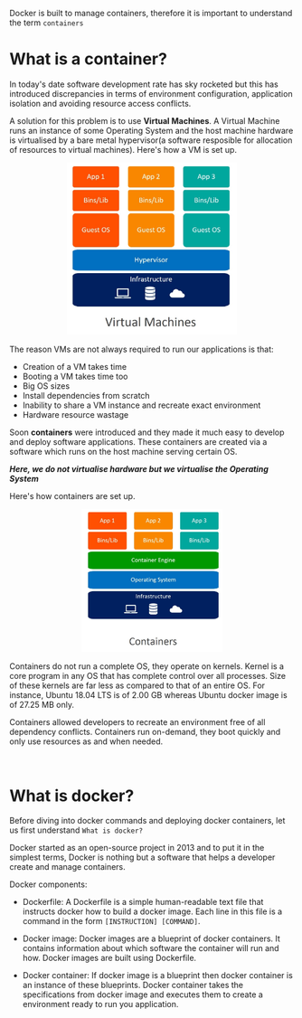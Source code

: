Docker is built to manage containers, therefore it is important to understand the term `containers`

# What is a container?

In today's date software development rate has sky rocketed but this has introduced discrepancies in terms of environment configuration, application isolation and avoiding resource access conflicts. 

A solution for this problem is to use __Virtual Machines__. A Virtual Machine runs an instance of some Operating System and the host machine hardware is virtualised by a bare metal hypervisor(a software resposible for allocation of resources to virtual machines). Here's how a VM is set up.

<p align="center"><img src="../images/virtual_machines_architecture.jpg" width=300></img></p>

The reason VMs are not always required to run our applications is that:
- Creation of a VM takes time
- Booting a VM takes time too
- Big OS sizes
- Install dependencies from scratch
- Inability to share a VM instance and recreate exact environment
- Hardware resource wastage

Soon __containers__ were introduced and they made it much easy to develop and deploy software applications. These containers are created via a software which runs on the host machine serving certain OS. 

*__Here, we do not virtualise hardware but we virtualise the Operating System__*

Here's how containers are set up.

<p align="center"><img src="../images/container_architecture.jpg" width=250></img></p>

Containers do not run a complete OS, they operate on kernels. Kernel is a core program in any OS that has complete control over all processes. Size of these kernels are far less as compared to that of an entire OS. For instance, Ubuntu 18.04 LTS is of 2.00 GB whereas Ubuntu docker image is of 27.25 MB only.

Containers allowed developers to recreate an environment free of all dependency conflicts. Containers run on-demand, they boot quickly and only use resources as and when needed.

<br>

# What is docker?

Before diving into docker commands and deploying docker containers, let us first understand `What is docker?`


Docker started as an open-source project in 2013 and to put it in the simplest terms, Docker is nothing but a software that helps a developer create and manage containers.

Docker components:

- Dockerfile: A Dockerfile is a simple human-readable text file that instructs docker how to build a docker image. Each line in this file is a command in the form `[INSTRUCTION] [COMMAND]`.

- Docker image: Docker images are a blueprint of docker containers. It contains information about which software the container will run and how. Docker images are built using Dockerfile.

- Docker container: If docker image is a blueprint then docker container is an instance of these blueprints. Docker container takes the specifications from docker image and executes them to create a environment ready to run you application.

